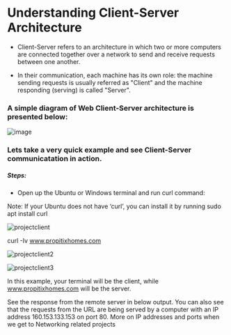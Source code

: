 # Understanding Client-Server Architecture
- Client-Server refers to an architecture in which two or more computers are connected together over a network to send and receive requests between one another.

- In their communication, each machine has its own role: the machine sending requests is usually referred as "Client" and the machine responding (serving) is called "Server".

### A simple diagram of Web Client-Server architecture is presented below:
![image](https://user-images.githubusercontent.com/40290711/126867426-ae6bdc07-1e46-4315-a04a-532714a0d30e.png)

### Lets take a very quick example and see Client-Server communicatation in action.

##### Steps:

- Open up the Ubuntu or Windows terminal and run curl command:

 Note: If your Ubuntu does not have ‘curl’, you can install it by running sudo apt install curl
 
 ![projectclient](https://user-images.githubusercontent.com/40290711/126867609-d26a7c40-abda-412b-9308-d2648ced87b4.PNG)
 

 curl -Iv www.propitixhomes.com
 
 ![projectclient2](https://user-images.githubusercontent.com/40290711/126867675-fe2f6f9a-8dee-4b7a-8050-fd4cb44efdfe.PNG)

![projectclient3](https://user-images.githubusercontent.com/40290711/126867684-bd99cd41-b60c-44e7-93ea-cc92f3135200.PNG)

  
 In this example, your terminal will be the client, while www.propitixhomes.com will be the server.

See the response from the remote server in below output. You can also see that the requests from the URL are being served by a computer with an IP address 160.153.133.153 on port 80. More on IP addresses and ports when we get to Networking related projects





 

